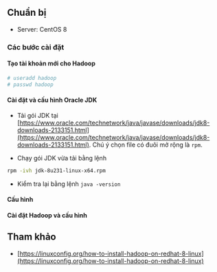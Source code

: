
## Chuẩn bị

- Server: CentOS 8

### Các bước cài đặt

#### Tạo tài khoản mới cho Hadoop

```bash
# useradd hadoop
# passwd hadoop
```

#### Cài đặt và cấu hình Oracle JDK

- Tải gói JDK tại [https://www.oracle.com/technetwork/java/javase/downloads/jdk8-downloads-2133151.html](https://www.oracle.com/technetwork/java/javase/downloads/jdk8-downloads-2133151.html). Chú ý chọn file có đuôi mở rộng là ```rpm```.

- Chạy gói JDK vừa tải bằng lệnh 

```bash
rpm -ivh jdk-8u231-linux-x64.rpm
```

- Kiểm tra lại bằng lệnh ```java -version```

#### Cấu hình 

#### Cài đặt Hadoop và cấu hình





## Tham khảo
- [https://linuxconfig.org/how-to-install-hadoop-on-redhat-8-linux](https://linuxconfig.org/how-to-install-hadoop-on-redhat-8-linux)
